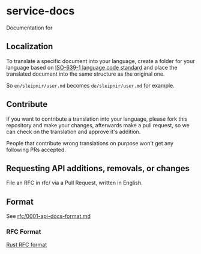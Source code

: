 # service-docs

Documentation for

## Localization

To translate a specific document into your language, create a folder for your language based on [ISO-639-1 language code standard](https://en.wikipedia.org/wiki/List_of_ISO_639-1_codes) and place the translated document into the same structure as the original one.

So `en/sleipnir/user.md` becomes `de/sleipnir/user.md` for example.

## Contribute

If you want to contribute a translation into your language, please fork this repository and make your changes, afterwards make a pull request, so we can check on the translation and approve it's addition.

People that contribute wrong translations on purpose won't get any following PRs accepted.

## Requesting API additions, removals, or changes

File an RFC in rfc/ via a Pull Request, written in English.

## Format

See [rfc/0001-api-docs-format.md](rfc/0001-api-docs-format.md)

### RFC Format

[Rust RFC format](https://github.com/rust-lang/rfcs/blob/master/0000-template.md)
